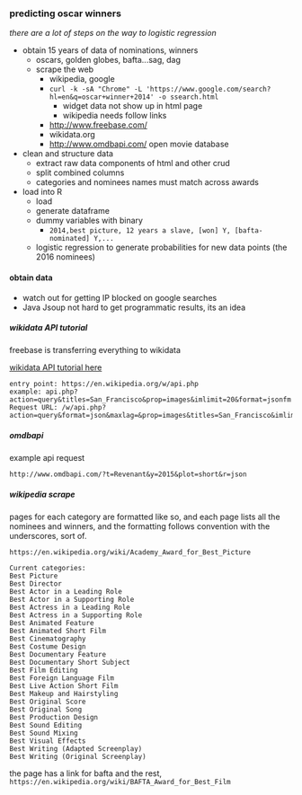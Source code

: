 ### predicting oscar winners
*there are a lot of steps on the way to logistic regression*

- obtain 15 years of data of nominations, winners
	+ oscars, golden globes, bafta...sag, dag
	+ scrape the web
		* wikipedia, google
		* `curl -k -sA "Chrome" -L 'https://www.google.com/search?hl=en&q=oscar+winner+2014' -o ssearch.html`
			- widget data not show up in html page
			- wikipedia needs follow links
		* http://www.freebase.com/
		* wikidata.org 
		* http://www.omdbapi.com/ open movie database
- clean and structure data 
	+ extract raw data components of html and other crud
	+ split combined columns
	+ categories and nominees names must match across awards
- load into R
	+ load
	+ generate dataframe
	+ dummy variables with binary
		* `2014,best picture, 12 years a slave, [won] Y, [bafta-nominated] Y,...`  
	+ logistic regression to generate probabilities for new data points (the 2016 nominees)

#### obtain data
- watch out for getting IP blocked on google searches
- Java Jsoup not hard to get programmatic results, its an idea

##### wikidata API tutorial
freebase is transferring everything to wikidata

[wikidata API tutorial here](https://www.mediawiki.org/wiki/API:Tutorial)
	
	entry point: https://en.wikipedia.org/w/api.php
	example: api.php?action=query&titles=San_Francisco&prop=images&imlimit=20&format=jsonfm
	Request URL: /w/api.php?action=query&format=json&maxlag=&prop=images&titles=San_Francisco&imlimit=20

##### omdbapi
example api request

	http://www.omdbapi.com/?t=Revenant&y=2015&plot=short&r=json

##### wikipedia scrape
pages for each category are formatted like so, and each page lists all the nominees and winners, and the formatting follows convention with the underscores, sort of.

	https://en.wikipedia.org/wiki/Academy_Award_for_Best_Picture

	Current categories:
	Best Picture
	Best Director
	Best Actor in a Leading Role
	Best Actor in a Supporting Role
	Best Actress in a Leading Role
	Best Actress in a Supporting Role
	Best Animated Feature
	Best Animated Short Film
	Best Cinematography
	Best Costume Design
	Best Documentary Feature
	Best Documentary Short Subject
	Best Film Editing
	Best Foreign Language Film
	Best Live Action Short Film
	Best Makeup and Hairstyling
	Best Original Score
	Best Original Song
	Best Production Design
	Best Sound Editing
	Best Sound Mixing
	Best Visual Effects
	Best Writing (Adapted Screenplay)
	Best Writing (Original Screenplay)

the page has a link for bafta and the rest, `https://en.wikipedia.org/wiki/BAFTA_Award_for_Best_Film`

